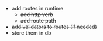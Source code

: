 - add routes in runtime
    - ~~add http verb~~
    - ~~add route path~~
- ~~add validators to routes (if needed)~~
- store them in db

